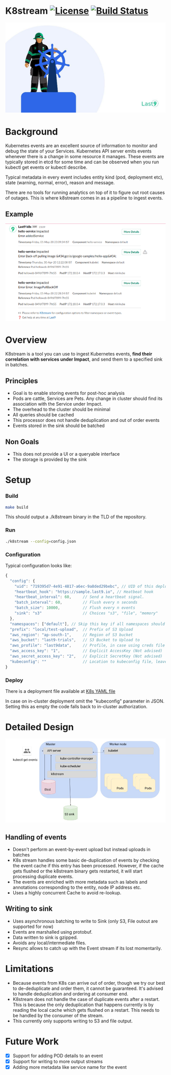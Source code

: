 # K8stream [![License](https://img.shields.io/badge/License-Apache%202.0-blue.svg)](https://opensource.org/licenses/Apache-2.0) [![Build Status](https://travis-ci.com/last9/k8stream.svg?branch=master)](https://travis-ci.com/last9/k8stream)

![Logo|512x397, 50%](images/photo_2020-04-17_20-09-55.jpg)

# Background

Kubernetes events are an excellent source of information to monitor and debug the state of your Services. Kubernetes API server emits events whenever there is a change in some resource it manages. These events are typically stored in etcd for some time and can be observed when you run kubectl get events or kubectl describe.

Typical metadata in every event includes entity kind (pod, deployment etc), state (warning, normal, error), reason and message.

There are no tools for running analytics on top of it to figure out root causes of outages. This is where k8stream comes in as a pipeline to ingest events.

## Example

![Logo|512x397, 50%](images/k8stream_slack.png)

# Overview

K8stream is a tool you can use to ingest Kubernetes events, **find their correlation with services under Impact**, and send them to a specified sink in batches.

## Principles

- Goal is to enable storing events for post-hoc analysis
- Pods are cattle, Services are Pets. Any change in cluster should find its association with the Service under Impact. 
- The overhead to the cluster should be minimal
- All queries should be cached
- This processor does not handle deduplication and out of order events
- Events stored in the sink should be batched

## Non Goals

- This does not provide a UI or a queryable interface
- The storage is provided by the sink

# Setup

### Build

```bash
make build
```

This should output a ./k8stream binary in the TLD of the repository.

### Run

```bash
./k8stream --config=config.json
```

### Configuration

Typical configuration looks like:

```javascript
{
  "config": {
    "uid": "719395d7-4e91-4817-a6ec-9a8ded29bebc", // UID of this deployment
    "heartbeat_hook": "https://sample.last9.io", // Heatbeat hook
    "heartbeat_interval": 60,     // Send a heartbeat signal.
    "batch_interval": 60,         // Flush every n seconds
    "batch_size": 10000,          // Flush every n events
    "sink": "s3"                  // Choices "s3", "file", "memory"
  },
  "namespaces": ["default"], // Skip this key if all namespaces should be captured. By default, kube-system, kubernetes, kubernetes-dashboard are always skipped
  "prefix": "local/test-upload",  // Prefix of S3 Upload
  "aws_region": "ap-south-1",     // Region of S3 bucket
  "aws_bucket": "last9-trials",   // S3 Bucket to Upload to
  "aws_profile": "last9data",     // Profile, in case using creds file
  "aws_access_key": "1",          // Explicit AccessKey (Not advised)
  "aws_secret_access_key": "2",   // Explicit SecretKey (Not advised)
  "kubeconfig": ""                // Location to kubeconfig file, leave empty when deploying to K8s
}
```

### Deploy

There is a deployment file available at [K8s YAML file](deploy/k8stream.yaml)

In case on in-cluster deployment omit the "kubeconfig" parameter in JSON.
Setting this as empty the code falls back to in-cluster authorization.

# Detailed Design
![](images/k8stream.jpg)


## Handling of events

- Doesn't perform an event-by-event upload but instead uploads in batches
- K8s stream handles some basic de-duplication of events by checking the event cache if this entry has been processed.  However, if the cache gets flushed or the k8stream binary gets restarted, it will start processing duplicate events.
- The events are enriched with more metadata such as labels and annotations corresponding to the entity, node IP address etc.
- Uses a highly concurrent Cache to avoid re-lookup.

## Writing to sink

- Uses asynchronous batching to write to Sink (only S3, File outout are supported for now)
- Events are marshalled using protobuf.
- Data written to sink is gzipped.
- Avoids any local/intermediate files.
- Resync allows to catch up with the Event stream if its lost momentarily.

# Limitations

- Because events from K8s can arrive out of order, though we try our best to de-deduplicate and order them, it cannot be guaranteed. It's advised to handle deduplication and ordering at consumer end.
- K8stream does not handle the case of duplicate events after  a restart. This is because the only deduplication that happens currently is by reading the local cache which gets flushed on a restart. This needs to be handled by the consumer of the stream.
- This currently only supports writing to S3 and file output.

# Future Work

- [X] Support for adding POD details to an event
- [X] Support for writing to more output streams
- [X] Adding more metadata like service name for the event

